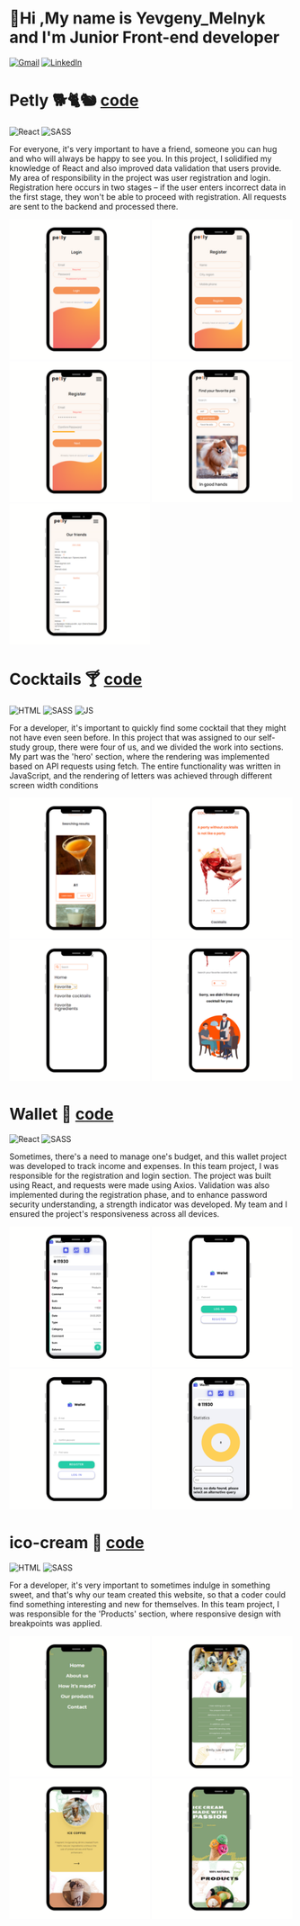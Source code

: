 

# 👋Hi ,My name is Yevgeny_Melnyk and l'm Junior Front-end developer

<!-- ![Resume](https://img.shields.io/badge/Resume-red?style=&logo=readme) -->
[![Gmail](https://img.shields.io/badge/email-mgr58006@gmail.com-blue?style=&logo=gmail)](https://www.linkedin.com/in/yevgeny-melnyk-831158259/)
[![LinkedIn](https://img.shields.io/badge/LinkedIn-Yevgeny_Melnyk-blue?style=&logo=linkedin)](https://www.linkedin.com/in/yevgeny-melnyk-831158259/)



# Petly 🐕🐈🐿 [code](https://github.com/Amfiteatr42/React-Node-TeamProject)
![React](https://img.shields.io/badge/React-61DAFB?style=&logo=react&logoColor=black)
![SASS](https://img.shields.io/badge/SASS-CC6699?style=&logo=sass&logoColor=black)

For everyone, it's very important to have a friend, someone you can hug and who will always be happy to see you. In this project, I solidified my knowledge of React and also improved data validation that users provide. My area of responsibility in the project was user registration and login. Registration here occurs in two stages – if the user enters incorrect data in the first stage, they won't be able to proceed with registration. All requests are sent to the backend and processed there.

<div> 
<img src="./img/petly/petly_1.png" width="250" alt="cocktalis">
<img width="250" src="./img/petly/petly_2%20(2).png" alt="cocktalis">
<img width="250" src="./img/petly/petly_2.png" alt="cocktalis"/>
<img width="250" src="./img/petly/petly-3.png" alt="cocktalis"/>
<img width="250" src="./img/petly/petly_5.png" alt="cocktalis"/>
</div>


# Cocktails 🍸 [code](https://github.com/Zhe1a/Cocktails)

![HTML](https://img.shields.io/badge/HTML-E34F26?style=&logo=html5&logoColor=black)
![SASS](https://img.shields.io/badge/SASS-CC6699?style=&logo=sass&logoColor=black)
![JS](https://img.shields.io/badge/JS-F7DF1E?style=&logo=jss&logoColor=black)

For a developer, it's important to quickly find some cocktail that they might not have even seen before. In this project that was assigned to our self-study group, there were four of us, and we divided the work into sections.
My part was the 'hero' section, where the rendering was implemented based on API requests using fetch. The entire functionality was written in JavaScript, and the rendering of letters was achieved through different screen width conditions

<div> 
<img src="./img/cocktalis/cocltalis_1.png" width="250" alt="cocktalis">
<img width="250" src="./img/cocktalis/cocltalis_2.png" alt="cocktalis">
<img width="250" src="./img/cocktalis/cocltalis_3.png" alt="cocktalis"/>
<img width="250" src="./img/cocktalis/cocltalis_4.png" alt="cocktalis"/>
</div>

# Wallet 👝 [code](https://github.com/Zhe1a/Wallet)
![React](https://img.shields.io/badge/React-61DAFB?style=&logo=react&logoColor=black)
![SASS](https://img.shields.io/badge/SASS-CC6699?style=&logo=sass&logoColor=black)



Sometimes, there's a need to manage one's budget, and this wallet project was developed to track income and expenses. In this team project, I was responsible for the registration and login section. The project was built using React, and requests were made using Axios.
Validation was also implemented during the registration phase, and to enhance password security understanding, a strength indicator was developed. My team and I ensured the project's responsiveness across all devices.


<div> 
<img width="250"  src="./img/wallet/wallet_1.png" alt="wallet"/>
<img width="250"  src="./img/wallet/wallet_2.png" alt="wallet"></img>
<img width="250"  src="./img/wallet/wallet_3.png" alt="wallet"></img>
<img width="250"  src="./img/wallet/wallet_4.png" alt="wallet"></img>
</div>

# ico-cream 🍦 [code](https://github.com/Zhe1a/ice-cream)
![HTML](https://img.shields.io/badge/HTML-E34F26?style=&logo=html5&logoColor=black)
![SASS](https://img.shields.io/badge/SASS-CC6699?style=&logo=sass&logoColor=black)


For a developer, it's very important to sometimes indulge in something sweet, and that's why our team created this website, so that a coder could find something interesting and new for themselves. In this team project, I was responsible for the 'Products' section, where responsive design with breakpoints was applied.

<div> 
<img width="250"  src="./img/ico-cream/ico-cream_1%20(1).png" alt="wallet"/>
<img width="250"  src="./img/ico-cream/ico-cream_1%20(2).png" alt="wallet"></img>
<img width="250"  src="./img/ico-cream/ico-cream_1%20(3).png" alt="wallet"></img>
<img width="250"  src="./img/ico-cream/ico-cream_1%20(4).png" alt="wallet"></img>
</div>



